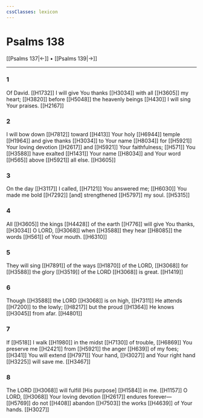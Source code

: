 ```yaml
---
cssClasses: lexicon
---
```


# Psalms 138

[[Psalms 137|←]] • [[Psalms 139|→]]

---

### 1
Of David. [[H1732]] I will give You thanks [[H3034]] with all [[H3605]] my heart; [[H3820]] before [[H5048]] the heavenly beings [[H430]] I will sing Your praises. [[H2167]]

### 2
I will bow down [[H7812]] toward [[H413]] Your holy [[H6944]] temple [[H1964]] and give thanks [[H3034]] to Your name [[H8034]] for [[H5921]] Your loving devotion [[H2617]] and [[H5921]] Your faithfulness; [[H571]] You [[H3588]] have exalted [[H1431]] Your name [[H8034]] and Your word [[H565]] above [[H5921]] all else. [[H3605]]

### 3
On the day [[H3117]] I called, [[H7121]] You answered me; [[H6030]] You made me bold [[H7292]] [and] strengthened [[H5797]] my soul. [[H5315]]

### 4
All [[H3605]] the kings [[H4428]] of the earth [[H776]] will give You thanks, [[H3034]] O LORD, [[H3068]] when [[H3588]] they hear [[H8085]] the words [[H561]] of Your mouth. [[H6310]]

### 5
They will sing [[H7891]] of the ways [[H1870]] of the LORD, [[H3068]] for [[H3588]] the glory [[H3519]] of the LORD [[H3068]] is great. [[H1419]]

### 6
Though [[H3588]] the LORD [[H3068]] is on high, [[H7311]] He attends [[H7200]] to the lowly; [[H8217]] but the proud [[H1364]] He knows [[H3045]] from afar. [[H4801]]

### 7
If [[H518]] I walk [[H1980]] in the midst [[H7130]] of trouble, [[H6869]] You preserve me [[H2421]] from [[H5921]] the anger [[H639]] of my foes; [[H341]] You will extend [[H7971]] Your hand, [[H3027]] and Your right hand [[H3225]] will save me. [[H3467]]

### 8
The LORD [[H3068]] will fulfill [His purpose] [[H1584]] in me. [[H1157]] O LORD, [[H3068]] Your loving devotion [[H2617]] endures forever— [[H5769]] do not [[H408]] abandon [[H7503]] the works [[H4639]] of Your hands. [[H3027]]


